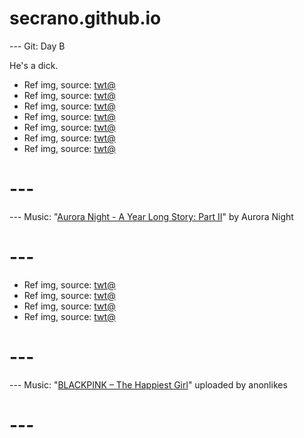 # secrano.github.io

--- Git: Day B

He's a dick.

- Ref img, source: [twt@](https://x.com/LeagueOfLegends/status/1804203216311324883)
- Ref img, source: [twt@](https://x.com/BestAnimeWaifu_/status/1804129965916709369)
- Ref img, source: [twt@](https://x.com/Brrrning/status/1803625688970174952)
- Ref img, source: [twt@](https://x.com/chibiin/status/1804170434155360275)
- Ref img, source: [twt@](https://x.com/MrsChimChimLOL/status/1804169531889451291)
- Ref img, source: [twt@](https://x.com/_wizardd___/status/1804171462879694930)
- Ref img, source: [twt@](https://x.com/_mitsukiie/status/1799338977494990953)

# ---
--- Music: "[Aurora Night - A Year Long Story: Part II](https://www.youtube.com/watch?v=f7voHu76naw)" by Aurora Night
# ---

- Ref img, source: [twt@](https://x.com/PraiseTheFrom/status/1804271889121985008)
- Ref img, source: [twt@](https://x.com/duskgumi/status/1804241077127237709)
- Ref img, source: [twt@](https://x.com/lil__fin/status/1804242802248946107)
- Ref img, source: [twt@](https://x.com/AkashaLounge/status/1803660097148915799)

# ---
--- Music: "[BLACKPINK – The Happiest Girl](https://www.youtube.com/watch?v=qaHBS_VhNO8)" uploaded by anonlikes
# ---
